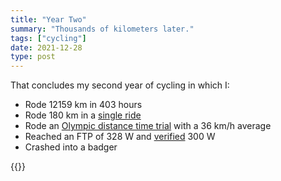 ```yaml
---
title: "Year Two"
summary: "Thousands of kilometers later."
tags: ["cycling"]
date: 2021-12-28
type: post
---
```

That concludes my second year of cycling in which I:

- Rode 12159 km in 403 hours
- Rode 180 km in a [single ride](https://www.strava.com/activities/5532332583)
- Rode an [Olympic distance time trial](https://www.strava.com/activities/6218796328) with a 36 km/h average
- Reached an FTP of 328 W and [verified](https://www.strava.com/activities/6270309724) 300 W
- Crashed into a badger

{{<wide-image src="cube.jpg">}}
